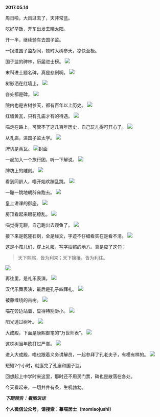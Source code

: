 
          
**2017.05.14**

周日啦，大风过去了，天非常蓝。

吃好早饭，开车出发去晒太阳。

开一半，继续骑车去国子监。

一拐进国子监胡同，顿时大树参天，凉快至极。

国子监的碑林，历届进士榜。
![](http://wx3.sinaimg.cn/large/627d9660ly1ffktlu0l72j20yg0mzjtq.jpg)


末科进士题名碑，真是悲剧啊。
![](http://wx3.sinaimg.cn/large/627d9660ly1ffktlt1dudj20yg0mzae4.jpg)


树影洒在红墙上。
![](http://wx3.sinaimg.cn/large/627d9660ly1ffktlqoriuj20yg0mztg8.jpg)


各处都是碑。
![](http://wx3.sinaimg.cn/large/627d9660ly1ffktljc0rhj20yg0mzn4m.jpg)


院内也是古树参天，都有百年以上历史。
![](http://wx3.sinaimg.cn/large/627d9660ly1ffktlto81sj20yg0mz0zw.jpg)


红墙黄瓦，只有孔庙才有的待遇。
![](http://wx3.sinaimg.cn/large/627d9660ly1ffktm166bsj20yg0mzn43.jpg)


喵走在路上，可管不了这几百年历史，自己玩儿得可开心了。
![](http://wx3.sinaimg.cn/large/627d9660ly1ffktlkk5tej20yg0mz0w2.jpg)


从孔庙，进国子监太学。
![](http://wx3.sinaimg.cn/large/627d9660ly1ffktlxesnqj20yg0mzq81.jpg)


牌坊是黄瓦。
![](http://wx3.sinaimg.cn/large/627d9660ly1ffktm2hzotj20yg0mzdo4.jpg)封面


一起加入一个旅行团，听一下解说。
![](http://wx3.sinaimg.cn/large/627d9660ly1ffktm0jm8qj20yg0mzn41.jpg)


牌坊上的雕刻。
![](http://wx3.sinaimg.cn/large/627d9660ly1ffktlsh4qbj20yg0mz0z6.jpg)


看到同龄人，喵开始欢蹦乱跳。
![](http://wx3.sinaimg.cn/large/627d9660ly1ffktlnvxtsj20yg0mz77e.jpg)


一蹦一跳地朝辟雍跑去。
![](http://wx3.sinaimg.cn/large/627d9660ly1ffktlp5uu3j20yg0mz0yr.jpg)


皇上讲课的御座。
![](http://wx3.sinaimg.cn/large/627d9660ly1ffktlrtiblj20yg0mz7al.jpg)


房顶看起来眼花缭乱。
![](http://wx3.sinaimg.cn/large/627d9660ly1ffktm1uwmjj20yg0mzwmu.jpg)


喵觉得无聊，自己跑出去观鱼了。
![](http://wx3.sinaimg.cn/large/627d9660ly1ffktlyjd1kj20yg0mzq6c.jpg)


接下来是乾隆石刻，全是经文，字迹不仔细看实在是看不清。
![](http://wx3.sinaimg.cn/large/627d9660ly1ffktlm96oij20yg0mz786.jpg)


这是小孩儿们，穿上礼服，写字拍照的地方。真是应了这句：
>天下熙熙，皆为利来；天下攘攘，皆为利往。


![](http://wx3.sinaimg.cn/large/627d9660ly1ffktlx0biqj20yg0mzn1a.jpg)


再往里，是礼乐表演。
![](http://wx3.sinaimg.cn/large/627d9660ly1ffktlneenrj20yg0mz46d.jpg)


汉代乐舞表演，最后是孔子四拜礼。
![](http://wx3.sinaimg.cn/large/627d9660ly1ffktllkr3mj20yg0mztg4.jpg)


被藤缠绕的古树。
![](http://wx3.sinaimg.cn/large/627d9660ly1ffktlweyt6j20yg0mzgst.jpg)


喵在旁边站着，显得特别渺小。
![](http://wx3.sinaimg.cn/large/627d9660ly1ffktlz7yzcj20yg0mztcq.jpg)


阳光透过树叶。
![](http://wx3.sinaimg.cn/large/627d9660ly1ffktly2nwaj20yg0mz789.jpg)


大成殿，下面是康熙御笔的“万世师表”。
![](http://wx3.sinaimg.cn/large/627d9660ly1ffktlvdw06j20yg0mz0yl.jpg)


这株树当年欧打过严嵩。
![](http://wx3.sinaimg.cn/large/627d9660ly1ffktm39igjj20yg0mzjxl.jpg)


进入大成殿，喵也跟着义务讲解员，一起参拜了孔老夫子，有模有样的。
![](http://wx3.sinaimg.cn/large/627d9660ly1ffktlmkchmj20yg0mz41l.jpg)


短短2个小时，就逛完了孔庙和国子监。

回想起上中学时来这里，那时还不用买门票，碑也是散落在各处。

今天看起来，一切井井有条，生机勃勃。


***下期预告：看图说话***


**个人微信公众号，请搜索：摹喵居士（momiaojushi）**

        